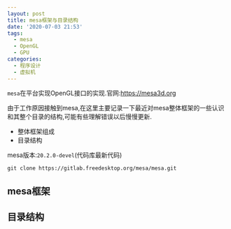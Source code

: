 ```yaml
---
layout: post
title: mesa框架与目录结构
date: '2020-07-03 21:53'
tags:
  - mesa
  - OpenGL
  - GPU
categories:
  - 程序设计
  - 虚拟机
---
```


`mesa`在平台实现OpenGL接口的实现.官网:https://mesa3d.org


<!--more-->

由于工作原因接触到mesa,在这里主要记录一下最近对mesa整体框架的一些认识和其整个目录的结构,可能有些理解错误以后慢慢更新.

- 整体框架组成
- 目录结构

mesa版本:`20.2.0-devel`(代码库最新代码)

```
git clone https://gitlab.freedesktop.org/mesa/mesa.git
```

## mesa框架




## 目录结构
